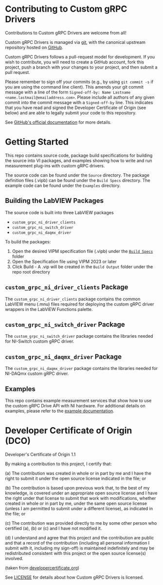 # Contributing to Custom gRPC Drivers

Contributions to Custom gRPC Drivers are welcome from all!

Custom gRPC Drivers is managed via [git](https://git-scm.com), with the canonical upstream
repository hosted on [GitHub](https://github.com/ni/custom-grpc-drivers).

Custom gRPC Drivers follows a pull-request model for development.  If you wish to
contribute, you will need to create a GitHub account, fork this project, push a
branch with your changes to your project, and then submit a pull request.

Please remember to sign off your commits (e.g., by using `git commit -s` if you
are using the command line client). This amends your git commit message with a line
of the form `Signed-off-by: Name Lastname <name.lastmail@emailaddress.com>`. Please
include all authors of any given commit into the commit message with a
`Signed-off-by` line. This indicates that you have read and signed the Developer
Certificate of Origin (see below) and are able to legally submit your code to
this repository.

See [GitHub's official documentation](https://help.github.com/articles/using-pull-requests/) for more details.

# Getting Started

This repo contains source code, package build specifications for building the source into VI packages, and examples showing how to write and run measurement plug-ins with custom gRPC drivers.

The source code can be found under the `Source` directory. The package definition files (.vipb) can be found under the `Build Specs` directory. The example code can be found under the `Examples` directory.

## Building the LabVIEW Packages

The source code is built into three LabVIEW packages

* `custom_grpc_ni_driver_clients`
* `custom_grpc_ni_switch_driver`
* `custom_grpc_ni_daqmx_driver`

To build the packages:

1. Open the desired VIPM specification file (.vipb) under the [`Build Specs`](https://github.com/ni/custom-grpc-drivers/tree/main/Build%20Specs) folder
2. Open the Specification file using VIPM 2023 or later
3. Click Build - A .vip will be created in the `Build Output` folder under the repo root directory

## `custom_grpc_ni_driver_clients` Package

The `custom_grpc_ni_driver_clients` package contains the common LabVIEW menu (.mnu) files required for deploying the custom gRPC driver wrappers in the LabVIEW Functions palette.

## `custom_grpc_ni_switch_driver` Package

The `custom_grpc_ni_switch_driver` package contains the libraries needed for NI-Switch custom gRPC driver.

## `custom_grpc_ni_daqmx_driver` Package

The `custom_grpc_ni_daqmx_driver` package contains the libraries needed for NI-DAQmx custom gRPC driver.

## Examples

This repo contains example measurement services that show how to use the custom gRPC Drive API with NI hardware. For additional details on examples, please refer to the [example documentation](Examples/README.md).

# Developer Certificate of Origin (DCO)

   Developer's Certificate of Origin 1.1

   By making a contribution to this project, I certify that:

   (a) The contribution was created in whole or in part by me and I
       have the right to submit it under the open source license
       indicated in the file; or

   (b) The contribution is based upon previous work that, to the best
       of my knowledge, is covered under an appropriate open source
       license and I have the right under that license to submit that
       work with modifications, whether created in whole or in part
       by me, under the same open source license (unless I am
       permitted to submit under a different license), as indicated
       in the file; or

   (c) The contribution was provided directly to me by some other
       person who certified (a), (b) or (c) and I have not modified
       it.

   (d) I understand and agree that this project and the contribution
       are public and that a record of the contribution (including all
       personal information I submit with it, including my sign-off) is
       maintained indefinitely and may be redistributed consistent with
       this project or the open source license(s) involved.

(taken from [developercertificate.org](https://developercertificate.org/))

See [LICENSE](https://github.com/ni/custom-grpc-drivers/blob/main/LICENSE)
for details about how Custom gRPC Drivers is licensed.
